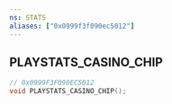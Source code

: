 ```yaml
---
ns: STATS
aliases: ["0x0999f3f090ec5012"]
---
```

## PLAYSTATS_CASINO_CHIP

```c
// 0x0999F3F090EC5012
void PLAYSTATS_CASINO_CHIP();
```
